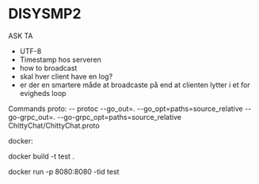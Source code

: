 # DISYSMP2

ASK TA

- UTF-8
- Timestamp hos serveren
- how to broadcast
- skal hver client have en log?
- er der en smartere måde at broadcaste på end at clienten lytter i et for evigheds loop


Commands
proto:
-- protoc --go_out=. --go_opt=paths=source_relative --go-grpc_out=. --go-grpc_opt=paths=source_relative ChittyChat/ChittyChat.proto 

docker:

docker build -t test .

docker run -p 8080:8080 -tid test
